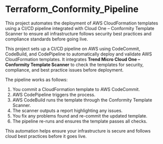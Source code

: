 # Terraform_Conformity_Pipeline
This project automates the deployment of AWS CloudFormation templates using a CI/CD pipeline integrated with Cloud One – Conformity Template Scanner to ensure all infrastructure follows security best practices and compliance standards before going live.


This project sets up a CI/CD pipeline on AWS using CodeCommit, CodeBuild, and CodePipeline to automatically deploy and validate AWS CloudFormation templates. It integrates **Trend Micro Cloud One – Conformity Template Scanner** to check the templates for security, compliance, and best practice issues before deployment.

The pipeline works as follows:
1. You commit a CloudFormation template to AWS CodeCommit.
2. AWS CodePipeline triggers the process.
3. AWS CodeBuild runs the template through the Conformity Template Scanner.
4. The scanner outputs a report highlighting any issues.
5. You fix any problems found and re-commit the updated template.
6. The pipeline re-runs and ensures the template passes all checks.

This automation helps ensure your infrastructure is secure and follows cloud best practices before it goes live.

